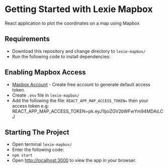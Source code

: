 # Getting Started with Lexie Mapbox

React application to plot the coordinates on a map using Mapbox

## Requirements
- Download this repository and change directory to `lexie-mapbox/`
- Run the following code to install dependencies:

## Enabling Mapbox Access

- [Mapbox Account](https://account.mapbox.com/) - Create free account to generate default access token.
- Create `.env` file in `lexie-mapbox/`
- Add the following the file:
  `REACT_APP_MAP_ACCESS_TOKEN=` then your access token 
  e.g: REACT_APP_MAP_ACCESS_TOKEN=pk.eyJ1IjoiZGV2bWFwYm94MDAiLCJ

## Starting The Project

- Open terminal `lexie-mapbox/`
- Enter the following code:
- `npm start`
- Open [http://localhost:3000](http://localhost:3000) to view the app in your browser.